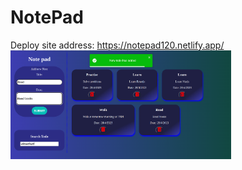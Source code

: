 # NotePad  
Deploy site address: https://notepad120.netlify.app/  
<img src=https://github.com/SazinSamin/NotePad/blob/master/public/img/screenshot1.png width=70%>  



